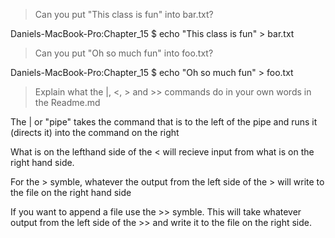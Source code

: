 >Can you put "This class is fun" into bar.txt?

Daniels-MacBook-Pro:Chapter_15 $ echo "This class is fun" > bar.txt

> Can you put "Oh so much fun" into foo.txt?

Daniels-MacBook-Pro:Chapter_15 $ echo "Oh so much fun" > foo.txt

> Explain what the |, <, > and >> commands do in your own words in the Readme.md

The | or "pipe" takes the command that is to the left of the pipe and runs it (directs it) into the command on the right

What is on the lefthand side of the < will recieve input from what is on the right hand side.

For the > symble, whatever the output from the left side of the > will write to the file on the right hand side

If you want to append a file use the >> symble.  This will take whatever output from the left side of the >> and write it to the file on the right side.

